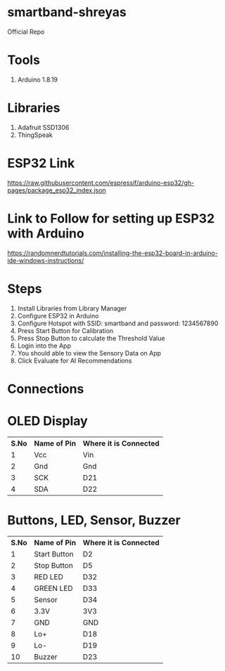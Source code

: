 # smartband-shreyas
Official Repo

# Tools
1. Arduino 1.8.19

# Libraries
1. Adafruit SSD1306
2. ThingSpeak

# ESP32 Link
https://raw.githubusercontent.com/espressif/arduino-esp32/gh-pages/package_esp32_index.json

# Link to Follow for setting up ESP32 with Arduino
https://randomnerdtutorials.com/installing-the-esp32-board-in-arduino-ide-windows-instructions/

# Steps
1. Install Libraries from Library Manager
2. Configure ESP32 in Arduino
3. Configure Hotspot with SSID: smartband and password: 1234567890
4. Press Start Button for Calibration
5. Press Stop Button to calculate the Threshold Value
6. Login into the App
7. You should able to view the Sensory Data on App
8. Click Evaluate for AI Recommendations

# Connections

# OLED Display
<table>
   <tr>
      <th>S.No</th>
      <th>Name of Pin</th>
      <th>Where it is Connected</th>
   </tr>
   <tr>
      <td>1</td>
      <td>Vcc</td>
      <td>Vin</td>
   </tr>
   <tr>
      <td>2</td>
      <td>Gnd</td>
      <td>Gnd</td>
   </tr>
   <tr>
      <td>3</td>
      <td>SCK</td>
      <td>D21</td>
   </tr>
   <tr>
      <td>4</td>
      <td>SDA</td>
      <td>D22</td>
   </tr>
</table>

# Buttons, LED, Sensor, Buzzer
<table>
   <tr>
      <th>S.No</th>
      <th>Name of Pin</th>
      <th>Where it is Connected</th>
   </tr>
   <tr>
      <td>1</td>
      <td>Start Button</td>
      <td>D2</td>
   </tr>
   <tr>
      <td>2</td>
      <td>Stop Button</td>
      <td>D5</td>
   </tr>
   <tr>
      <td>3</td>
      <td>RED LED</td>
      <td>D32</td>
   </tr>
   <tr>
      <td>4</td>
      <td>GREEN LED</td>
      <td>D33</td>
   </tr>
   <tr>
      <td>5</td>
      <td>Sensor</td>
      <td>D34</td>
   </tr>
   <tr>
      <td>6</td>
      <td>3.3V</td>
      <td>3V3</td>
   </tr>
   <tr>
      <td>7</td>
      <td>GND</td>
      <td>GND</td>
   </tr>
   <tr>
      <td>8</td>
      <td>Lo+</td>
      <td>D18</td>
   </tr>
   <tr>
      <td>9</td>
      <td>Lo-</td>
      <td>D19</td>
   </tr>
   <tr>
      <td>10</td>
      <td>Buzzer</td>
      <td>D23</td>
   </tr>
</table>
